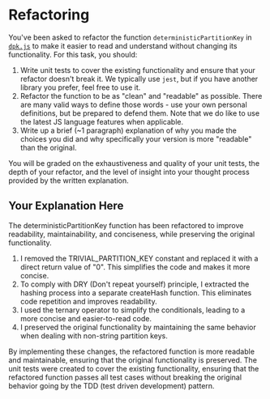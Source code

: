 # Refactoring

You've been asked to refactor the function `deterministicPartitionKey` in [`dpk.js`](dpk.js) to make it easier to read and understand without changing its functionality. For this task, you should:

1. Write unit tests to cover the existing functionality and ensure that your refactor doesn't break it. We typically use `jest`, but if you have another library you prefer, feel free to use it.
2. Refactor the function to be as "clean" and "readable" as possible. There are many valid ways to define those words - use your own personal definitions, but be prepared to defend them. Note that we do like to use the latest JS language features when applicable.
3. Write up a brief (~1 paragraph) explanation of why you made the choices you did and why specifically your version is more "readable" than the original.

You will be graded on the exhaustiveness and quality of your unit tests, the depth of your refactor, and the level of insight into your thought process provided by the written explanation.

## Your Explanation Here
The deterministicPartitionKey function has been refactored to improve readability, maintainability, and conciseness, while preserving the original functionality.

1. I removed the TRIVIAL_PARTITION_KEY constant and replaced it with a direct return value of "0". This simplifies the code and makes it more concise.
2. To comply with DRY (Don't repeat yourself) principle, I extracted the hashing process into a separate createHash function. This eliminates code repetition and improves readability.
3. I used the ternary operator to simplify the conditionals, leading to a more concise and easier-to-read code.
4. I preserved the original functionality by maintaining the same behavior when dealing with non-string partition keys.

By implementing these changes, the refactored function is more readable and maintainable, ensuring that the original functionality is preserved. The unit tests were created to cover the existing functionality, ensuring that the refactored function passes all test cases without breaking the original behavior going by the TDD (test driven development) pattern.
